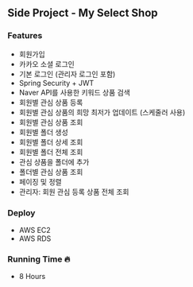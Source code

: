 ## Side Project - My Select Shop
### Features
- 회원가입
- 카카오 소셜 로그인
- 기본 로그인 (관리자 로그인 포함)
- Spring Security + JWT
- Naver API를 사용한 키워드 상품 검색
- 회원별 관심 상품 등록
- 회원별 관심 상품의 희망 최저가 업데이트 (스케줄러 사용)
- 회원별 관심 상품 조회
- 회원별 폴더 생성
- 회원별 폴더 상세 조회
- 회원별 폴더 전체 조회
- 관심 상품을 폴더에 추가
- 폴더별 관심 상품 조회
- 페이징 및 정렬
- 관리자: 회원 관심 등록 상품 전체 조회

### Deploy
- AWS EC2
- AWS RDS

### Running Time 🔥
- 8 Hours

